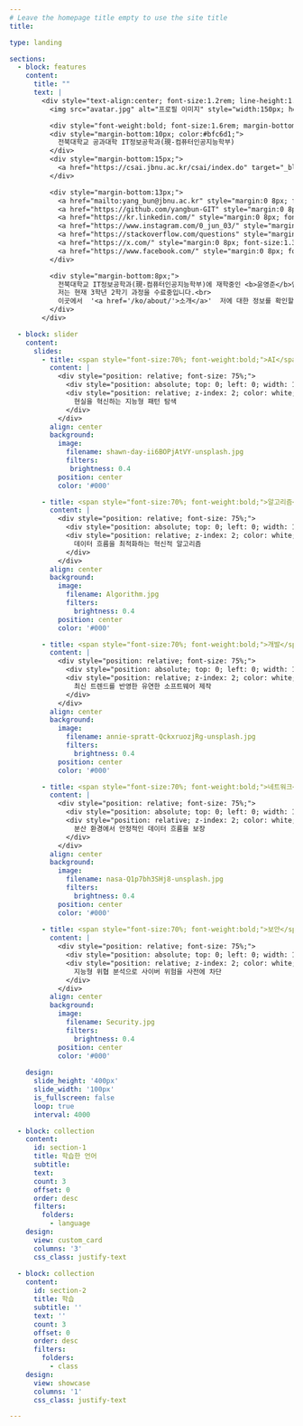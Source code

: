 ```yaml
---
# Leave the homepage title empty to use the site title
title:

type: landing

sections:
  - block: features
    content:
      title: ""
      text: |
        <div style="text-align:center; font-size:1.2rem; line-height:1.35;">
          <img src="avatar.jpg" alt="프로필 이미지" style="width:150px; height:150px; border-radius:50%; object-fit:cover; filter:brightness(0.85); margin-bottom:16px; display:block; margin-left:auto; margin-right:auto; box-shadow:0 0 15px rgba(0,0,0,0.2);" />

          <div style="font-weight:bold; font-size:1.6rem; margin-bottom:13px;">윤영준</div>
          <div style="margin-bottom:10px; color:#bfc6d1;">
            전북대학교 공과대학 IT정보공학과(現-컴퓨터인공지능학부)
          </div>
          <div style="margin-bottom:15px;">
            <a href="https://csai.jbnu.ac.kr/csai/index.do" target="_blank" style="color:#5cd1e5; font-weight:bold;">전북대학교 컴퓨터인공지능학부</a>
          </div>

          <div style="margin-bottom:13px;">
            <a href="mailto:yang_bun@jbnu.ac.kr" style="margin:0 8px; font-size:1.3em;"><i class="fas fa-envelope"></i></a>
            <a href="https://github.com/yangbun-GIT" style="margin:0 8px; font-size:1.3em;"><i class="fab fa-github"></i></a>
            <a href="https://kr.linkedin.com/" style="margin:0 8px; font-size:1.3em;"><i class="fab fa-linkedin"></i></a>
            <a href="https://www.instagram.com/0_jun_03/" style="margin:0 8px; font-size:1.3em;"><i class="fab fa-instagram"></i></a>
            <a href="https://stackoverflow.com/questions" style="margin:0 8px; font-size:1.3em;"><i class="fab fa-stack-overflow"></i></a>
            <a href="https://x.com/" style="margin:0 8px; font-size:1.3em;"><i class="fab fa-x-twitter"></i></a>
            <a href="https://www.facebook.com/" style="margin:0 8px; font-size:1.3em;"><i class="fab fa-facebook"></i></a>
          </div>

          <div style="margin-bottom:8px;">
            전북대학교 IT정보공학과(現-컴퓨터인공지능학부)에 재학중인 <b>윤영준</b>입니다.<br>
            저는 현재 3학년 2학기 과정을 수료중입니다.<br>
            이곳에서  '<a href='/ko/about/'>소개</a>'  저에 대한 정보를 확인할 수 있습니다.
          </div>
        </div>

  - block: slider
    content:
      slides:
        - title: <span style="font-size:70%; font-weight:bold;">AI</span>
          content: |
            <div style="position: relative; font-size: 75%;">
              <div style="position: absolute; top: 0; left: 0; width: 100%; height: 100%; background-color: rgba(0, 0, 0, 0.7); z-index: 1;"></div>
              <div style="position: relative; z-index: 2; color: white;">
                현실을 혁신하는 지능형 패턴 탐색
              </div>
            </div>
          align: center
          background:
            image:
              filename: shawn-day-ii6BOPjAtVY-unsplash.jpg
              filters:
               brightness: 0.4
            position: center
            color: '#000'

        - title: <span style="font-size:70%; font-weight:bold;">알고리즘</span>
          content: |
            <div style="position: relative; font-size: 75%;">
              <div style="position: absolute; top: 0; left: 0; width: 100%; height: 100%; background-color: rgba(0, 0, 0, 0.7); z-index: 1;"></div>
              <div style="position: relative; z-index: 2; color: white;">
                데이터 흐름을 최적화하는 혁신적 알고리즘
              </div>
            </div>
          align: center
          background:
            image:
              filename: Algorithm.jpg
              filters:
                brightness: 0.4
            position: center
            color: '#000'

        - title: <span style="font-size:70%; font-weight:bold;">개발</span>
          content: |
            <div style="position: relative; font-size: 75%;">
              <div style="position: absolute; top: 0; left: 0; width: 100%; height: 100%; background-color: rgba(0, 0, 0, 0.7); z-index: 1;"></div>
              <div style="position: relative; z-index: 2; color: white;">
                최신 트렌드를 반영한 유연한 소프트웨어 제작
              </div>
            </div>
          align: center
          background:
            image:
              filename: annie-spratt-QckxruozjRg-unsplash.jpg
              filters:
                brightness: 0.4
            position: center
            color: '#000'

        - title: <span style="font-size:70%; font-weight:bold;">네트워크</span>
          content: |
            <div style="position: relative; font-size: 75%;">
              <div style="position: absolute; top: 0; left: 0; width: 100%; height: 100%; background-color: rgba(0, 0, 0, 0.7); z-index: 1;"></div>
              <div style="position: relative; z-index: 2; color: white;">
                분산 환경에서 안정적인 데이터 흐름을 보장
              </div>
            </div>
          align: center
          background:
            image:
              filename: nasa-Q1p7bh3SHj8-unsplash.jpg
              filters:
                brightness: 0.4
            position: center
            color: '#000'
            
        - title: <span style="font-size:70%; font-weight:bold;">보안</span>
          content: |
            <div style="position: relative; font-size: 75%;">
              <div style="position: absolute; top: 0; left: 0; width: 100%; height: 100%; background-color: rgba(0, 0, 0, 0.7); z-index: 1;"></div>
              <div style="position: relative; z-index: 2; color: white;">
                지능형 위협 분석으로 사이버 위험을 사전에 차단
              </div>
            </div>
          align: center
          background:
            image:
              filename: Security.jpg
              filters:
                brightness: 0.4
            position: center
            color: '#000'
            
    design:
      slide_height: '400px'
      slide_width: '100px'
      is_fullscreen: false
      loop: true
      interval: 4000

  - block: collection
    content:
      id: section-1
      title: 학습한 언어
      subtitle:
      text:
      count: 3
      offset: 0
      order: desc
      filters:
        folders:
          - language
    design:
      view: custom_card
      columns: '3'
      css_class: justify-text
      
  - block: collection
    content:
      id: section-2
      title: 학습
      subtitle: ''
      text: ''
      count: 3
      offset: 0
      order: desc
      filters:
        folders:
          - class
    design:
      view: showcase
      columns: '1'
      css_class: justify-text

---
```


